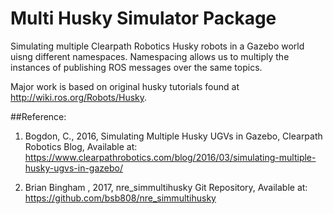 # Multi Husky Simulator Package
Simulating multiple Clearpath Robotics Husky robots in a Gazebo world uisng different namespaces. Namespacing allows us to multiply the instances of publishing ROS messages over the same topics.

Major work is based on original husky tutorials found at http://wiki.ros.org/Robots/Husky. 

##Reference:
1. Bogdon, C., 2016, Simulating Multiple Husky UGVs in Gazebo, Clearpath Robotics Blog, Available at: https://www.clearpathrobotics.com/blog/2016/03/simulating-multiple-husky-ugvs-in-gazebo/

2. Brian Bingham <bsb808>, 2017, nre_simmultihusky Git Repository, Available at: https://github.com/bsb808/nre_simmultihusky


